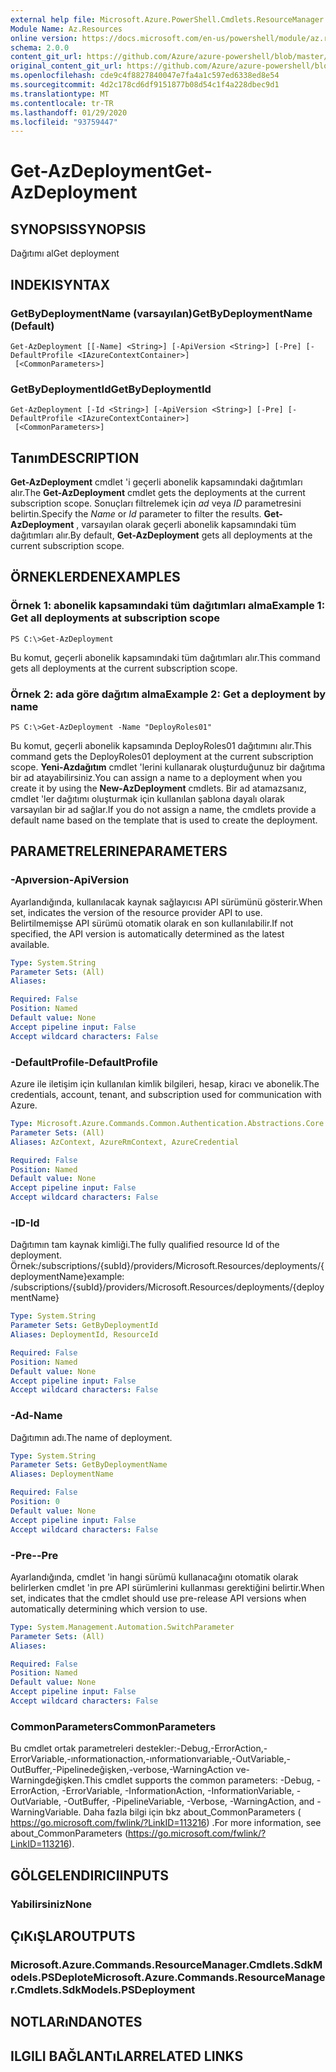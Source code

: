 ```yaml
---
external help file: Microsoft.Azure.PowerShell.Cmdlets.ResourceManager.dll-Help.xml
Module Name: Az.Resources
online version: https://docs.microsoft.com/en-us/powershell/module/az.resources/get-azdeployment
schema: 2.0.0
content_git_url: https://github.com/Azure/azure-powershell/blob/master/src/Resources/Resources/help/Get-AzDeployment.md
original_content_git_url: https://github.com/Azure/azure-powershell/blob/master/src/Resources/Resources/help/Get-AzDeployment.md
ms.openlocfilehash: cde9c4f8827840047e7fa4a1c597ed6338ed8e54
ms.sourcegitcommit: 4d2c178cd6df9151877b08d54c1f4a228dbec9d1
ms.translationtype: MT
ms.contentlocale: tr-TR
ms.lasthandoff: 01/29/2020
ms.locfileid: "93759447"
---
```

# <span data-ttu-id="f9671-101">Get-AzDeployment</span><span class="sxs-lookup"><span data-stu-id="f9671-101">Get-AzDeployment</span></span>

## <span data-ttu-id="f9671-102">SYNOPSIS</span><span class="sxs-lookup"><span data-stu-id="f9671-102">SYNOPSIS</span></span>
<span data-ttu-id="f9671-103">Dağıtımı al</span><span class="sxs-lookup"><span data-stu-id="f9671-103">Get deployment</span></span>

## <span data-ttu-id="f9671-104">INDEKI</span><span class="sxs-lookup"><span data-stu-id="f9671-104">SYNTAX</span></span>

### <span data-ttu-id="f9671-105">GetByDeploymentName (varsayılan)</span><span class="sxs-lookup"><span data-stu-id="f9671-105">GetByDeploymentName (Default)</span></span>
```
Get-AzDeployment [[-Name] <String>] [-ApiVersion <String>] [-Pre] [-DefaultProfile <IAzureContextContainer>]
 [<CommonParameters>]
```

### <span data-ttu-id="f9671-106">GetByDeploymentId</span><span class="sxs-lookup"><span data-stu-id="f9671-106">GetByDeploymentId</span></span>
```
Get-AzDeployment [-Id <String>] [-ApiVersion <String>] [-Pre] [-DefaultProfile <IAzureContextContainer>]
 [<CommonParameters>]
```

## <span data-ttu-id="f9671-107">Tanım</span><span class="sxs-lookup"><span data-stu-id="f9671-107">DESCRIPTION</span></span>
<span data-ttu-id="f9671-108">**Get-AzDeployment** cmdlet 'i geçerli abonelik kapsamındaki dağıtımları alır.</span><span class="sxs-lookup"><span data-stu-id="f9671-108">The **Get-AzDeployment** cmdlet gets the deployments at the current subscription scope.</span></span>
<span data-ttu-id="f9671-109">Sonuçları filtrelemek için *ad* veya *ID* parametresini belirtin.</span><span class="sxs-lookup"><span data-stu-id="f9671-109">Specify the *Name* or *Id* parameter to filter the results.</span></span>
<span data-ttu-id="f9671-110">**Get-AzDeployment** , varsayılan olarak geçerli abonelik kapsamındaki tüm dağıtımları alır.</span><span class="sxs-lookup"><span data-stu-id="f9671-110">By default, **Get-AzDeployment** gets all deployments at the current subscription scope.</span></span>

## <span data-ttu-id="f9671-111">ÖRNEKLERDEN</span><span class="sxs-lookup"><span data-stu-id="f9671-111">EXAMPLES</span></span>

### <span data-ttu-id="f9671-112">Örnek 1: abonelik kapsamındaki tüm dağıtımları alma</span><span class="sxs-lookup"><span data-stu-id="f9671-112">Example 1: Get all deployments at subscription scope</span></span>
```
PS C:\>Get-AzDeployment
```

<span data-ttu-id="f9671-113">Bu komut, geçerli abonelik kapsamındaki tüm dağıtımları alır.</span><span class="sxs-lookup"><span data-stu-id="f9671-113">This command gets all deployments at the current subscription scope.</span></span>

### <span data-ttu-id="f9671-114">Örnek 2: ada göre dağıtım alma</span><span class="sxs-lookup"><span data-stu-id="f9671-114">Example 2: Get a deployment by name</span></span>
```
PS C:\>Get-AzDeployment -Name "DeployRoles01"
```

<span data-ttu-id="f9671-115">Bu komut, geçerli abonelik kapsamında DeployRoles01 dağıtımını alır.</span><span class="sxs-lookup"><span data-stu-id="f9671-115">This command gets the DeployRoles01 deployment at the current subscription scope.</span></span>
<span data-ttu-id="f9671-116">**Yeni-Azdağıtım** cmdlet 'lerini kullanarak oluşturduğunuz bir dağıtıma bir ad atayabilirsiniz.</span><span class="sxs-lookup"><span data-stu-id="f9671-116">You can assign a name to a deployment when you create it by using the **New-AzDeployment** cmdlets.</span></span>
<span data-ttu-id="f9671-117">Bir ad atamazsanız, cmdlet 'ler dağıtımı oluşturmak için kullanılan şablona dayalı olarak varsayılan bir ad sağlar.</span><span class="sxs-lookup"><span data-stu-id="f9671-117">If you do not assign a name, the cmdlets provide a default name based on the template that is used to create the deployment.</span></span>

## <span data-ttu-id="f9671-118">PARAMETRELERINE</span><span class="sxs-lookup"><span data-stu-id="f9671-118">PARAMETERS</span></span>

### <span data-ttu-id="f9671-119">-Apıversion</span><span class="sxs-lookup"><span data-stu-id="f9671-119">-ApiVersion</span></span>
<span data-ttu-id="f9671-120">Ayarlandığında, kullanılacak kaynak sağlayıcısı API sürümünü gösterir.</span><span class="sxs-lookup"><span data-stu-id="f9671-120">When set, indicates the version of the resource provider API to use.</span></span>
<span data-ttu-id="f9671-121">Belirtilmemişse API sürümü otomatik olarak en son kullanılabilir.</span><span class="sxs-lookup"><span data-stu-id="f9671-121">If not specified, the API version is automatically determined as the latest available.</span></span>

```yaml
Type: System.String
Parameter Sets: (All)
Aliases:

Required: False
Position: Named
Default value: None
Accept pipeline input: False
Accept wildcard characters: False
```

### <span data-ttu-id="f9671-122">-DefaultProfile</span><span class="sxs-lookup"><span data-stu-id="f9671-122">-DefaultProfile</span></span>
<span data-ttu-id="f9671-123">Azure ile iletişim için kullanılan kimlik bilgileri, hesap, kiracı ve abonelik.</span><span class="sxs-lookup"><span data-stu-id="f9671-123">The credentials, account, tenant, and subscription used for communication with Azure.</span></span>

```yaml
Type: Microsoft.Azure.Commands.Common.Authentication.Abstractions.Core.IAzureContextContainer
Parameter Sets: (All)
Aliases: AzContext, AzureRmContext, AzureCredential

Required: False
Position: Named
Default value: None
Accept pipeline input: False
Accept wildcard characters: False
```

### <span data-ttu-id="f9671-124">-ID</span><span class="sxs-lookup"><span data-stu-id="f9671-124">-Id</span></span>
<span data-ttu-id="f9671-125">Dağıtımın tam kaynak kimliği.</span><span class="sxs-lookup"><span data-stu-id="f9671-125">The fully qualified resource Id of the deployment.</span></span>
<span data-ttu-id="f9671-126">Örnek:/subscriptions/{subId}/providers/Microsoft.Resources/deployments/{deploymentName}</span><span class="sxs-lookup"><span data-stu-id="f9671-126">example: /subscriptions/{subId}/providers/Microsoft.Resources/deployments/{deploymentName}</span></span>

```yaml
Type: System.String
Parameter Sets: GetByDeploymentId
Aliases: DeploymentId, ResourceId

Required: False
Position: Named
Default value: None
Accept pipeline input: False
Accept wildcard characters: False
```

### <span data-ttu-id="f9671-127">-Ad</span><span class="sxs-lookup"><span data-stu-id="f9671-127">-Name</span></span>
<span data-ttu-id="f9671-128">Dağıtımın adı.</span><span class="sxs-lookup"><span data-stu-id="f9671-128">The name of deployment.</span></span>

```yaml
Type: System.String
Parameter Sets: GetByDeploymentName
Aliases: DeploymentName

Required: False
Position: 0
Default value: None
Accept pipeline input: False
Accept wildcard characters: False
```

### <span data-ttu-id="f9671-129">-Pre-</span><span class="sxs-lookup"><span data-stu-id="f9671-129">-Pre</span></span>
<span data-ttu-id="f9671-130">Ayarlandığında, cmdlet 'in hangi sürümü kullanacağını otomatik olarak belirlerken cmdlet 'in pre API sürümlerini kullanması gerektiğini belirtir.</span><span class="sxs-lookup"><span data-stu-id="f9671-130">When set, indicates that the cmdlet should use pre-release API versions when automatically determining which version to use.</span></span>

```yaml
Type: System.Management.Automation.SwitchParameter
Parameter Sets: (All)
Aliases:

Required: False
Position: Named
Default value: None
Accept pipeline input: False
Accept wildcard characters: False
```

### <span data-ttu-id="f9671-131">CommonParameters</span><span class="sxs-lookup"><span data-stu-id="f9671-131">CommonParameters</span></span>
<span data-ttu-id="f9671-132">Bu cmdlet ortak parametreleri destekler:-Debug,-ErrorAction,-ErrorVariable,-ınformationaction,-ınformationvariable,-OutVariable,-OutBuffer,-Pipelinedeğişken,-verbose,-WarningAction ve-Warningdeğişken.</span><span class="sxs-lookup"><span data-stu-id="f9671-132">This cmdlet supports the common parameters: -Debug, -ErrorAction, -ErrorVariable, -InformationAction, -InformationVariable, -OutVariable, -OutBuffer, -PipelineVariable, -Verbose, -WarningAction, and -WarningVariable.</span></span> <span data-ttu-id="f9671-133">Daha fazla bilgi için bkz about_CommonParameters ( https://go.microsoft.com/fwlink/?LinkID=113216) .</span><span class="sxs-lookup"><span data-stu-id="f9671-133">For more information, see about_CommonParameters (https://go.microsoft.com/fwlink/?LinkID=113216).</span></span>

## <span data-ttu-id="f9671-134">GÖLGELENDIRICI</span><span class="sxs-lookup"><span data-stu-id="f9671-134">INPUTS</span></span>

### <span data-ttu-id="f9671-135">Yabilirsiniz</span><span class="sxs-lookup"><span data-stu-id="f9671-135">None</span></span>

## <span data-ttu-id="f9671-136">ÇıKıŞLAR</span><span class="sxs-lookup"><span data-stu-id="f9671-136">OUTPUTS</span></span>

### <span data-ttu-id="f9671-137">Microsoft.Azure.Commands.ResourceManager.Cmdlets.SdkModels.PSDeplote</span><span class="sxs-lookup"><span data-stu-id="f9671-137">Microsoft.Azure.Commands.ResourceManager.Cmdlets.SdkModels.PSDeployment</span></span>

## <span data-ttu-id="f9671-138">NOTLARıNDA</span><span class="sxs-lookup"><span data-stu-id="f9671-138">NOTES</span></span>

## <span data-ttu-id="f9671-139">ILGILI BAĞLANTıLAR</span><span class="sxs-lookup"><span data-stu-id="f9671-139">RELATED LINKS</span></span>
